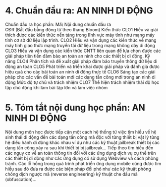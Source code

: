 # 4. Chuẩn đầu ra: AN NINH DI ĐỘNG
Chuẩn đầu ra học phần: Mã\ Nội dung chuẩn đầu ra\
CĐR (Bắt đầu bằng động từ theo thang Bloom) Kiến thức
CLO1 Hiểu và giải thích được các kiến thức nền tảng trong lĩnh vực máy tính như mạng máy tính cơ sở dữ liệu lập trình.
CLO2 Hiểu và vận dụng các kiến thức về mạng máy tính giao thức mạng truyền tải dữ liệu trong mạng không dây di động
CLO3 Hiểu và vận dụng các kiến thức CNTT liên quan để lựa chọn được các giải pháp tiên tiến đảm bảo an toàn an ninh cho các thiết bị di động.
Kỹ năng
CLO4 Phân tích và đề xuất giải pháp đảm bảo truyền thông dữ liệu di động an toàn
CLO5 Phát triển và triển khai được giải pháp và đánh giá được hiệu quả cho các bài toán an ninh di động thực tế
CLO6 Sáng tạo các giải pháp cho các vấn đề bài toán mới các dạng tấn công mới trong an ninh di động
Mức độ tự chủ và trách nhiệm
CLO7 Thể hiện trách nhiệm thái độ học tập chủ động khi làm bài tập lớn và làm việc nhóm
# 5. Tóm tắt nội dung học phần: AN NINH DI ĐỘNG
Nội dung môn học được tiếp cận một cách hệ thống từ việc tìm hiểu về hệ sinh thái di động đến các dạng tấn công mã độc với từng thiết bị vật lý từng hệ điều hành di động khác nhau ví dụ như các kỹ thuật jailbreak thiết bị các dạng tấn công xảy ra sau khi thiết bị bị jailbreak\... Tiếp theo tìm hiểu đến các nguy cơ về an toàn thông tin đối với các ứng dụng dịch vụ cụ thể trên các thiết bị di động như các ứng dụng có sử dụng Webview và cách phòng tránh. Các lỗ hổng trong quá trình phát triển ứng dụng mobile cũng được tìm hiểu sau đó đưa ra được các biện pháp đối phó như các kỹ thuật phòng chống dịch ngược mã (reverse engineering) kỹ thuật che dấu mã (obfuscation)\...
